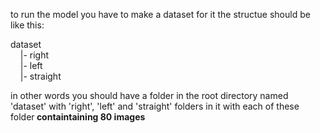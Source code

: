 to run the model you have to make a dataset for it the structue should be like this:

dataset <br>
&nbsp;&nbsp;&nbsp;&nbsp;|- right <br>
&nbsp;&nbsp;&nbsp;&nbsp;|- left <br>
&nbsp;&nbsp;&nbsp;&nbsp;|- straight <br>

in other words you should have a folder in the root directory named 'dataset' with 'right', 'left' and 'straight' folders in it with each of these folder<b> containtaining 80 images</b>

